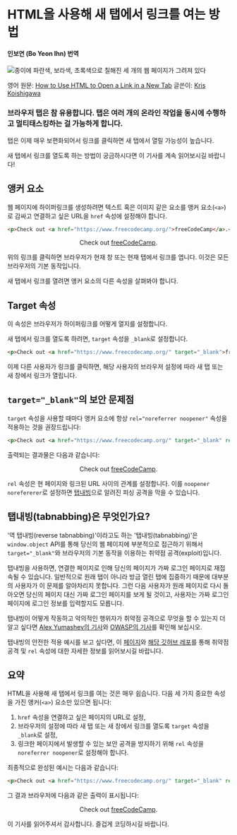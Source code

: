 #  HTML을 사용해 새 탭에서 링크를 여는 방법
#### 인보연 (Bo Yeon Ihn) 번역

![종이에 파란색, 보라색, 초록색으로 칠해진 세 개의 웹 페이지가 그려져 있다](https://cdn-media-2.freecodecamp.org/w1280/5f9c98dd740569d1a4ca1c7d.jpg)

영어 원문: [How to Use HTML to Open a Link in a New Tab](https://www.freecodecamp.org/news/how-to-use-html-to-open-link-in-new-tab/)
글쓴이: [Kris Koishigawa](https://www.freecodecamp.org/news/author/kris/)



### 브라우저 탭은 참 유용합니다. 탭은 여러 개의 온라인 작업을 동시에 수행하고 멀티태스킹하는 걸 가능하게 합니다. 

탭은 이제 매우 보편화되어서 링크를 클릭하면 새 탭에서 열릴 가능성이 높습니다.    

새 탭에서 링크를 열도록 하는 방법이 궁금하시다면 이 기사를 계속 읽어보시길 바랍니다!    

## <a> 앵커 요소 

웹 페이지에 하이퍼링크를 생성하려면 텍스트 혹은 이미지 같은 요소를 앵커 요소(`<a>`)로 감싸고 연결하고 싶은 URL을 `href` 속성에 설정해야 합니다.    




```html
<p>Check out <a href="https://www.freecodecamp.org/">freeCodeCamp</a>.</p>
```

<p align="center">
    Check out <a href="https://www.freecodecamp.org/">freeCodeCamp</a>.
</p>


위의 링크를 클릭하면 브라우저가 현재 창 또는 현재 탭에서 링크를 엽니다. 이것은 모든 브라우저의 기본 동작입니다.    

새 탭에서 링크를 열려면 앵커 요소의 다른 속성을 살펴봐야 합니다.   


## Target 속성 
이 속성은 브라우저가 하이퍼링크를 어떻게 열지를 설정합니다.    

새 탭에서 링크를 열도록 하려면, `target` 속성을 `_blank`로 설정합니다.   

```html
<p>Check out <a href="https://www.freecodecamp.org/" target="_blank">freeCodeCamp</a>.</p>
```

이제 다른 사용자가 링크를 클릭하면, 해당 사용자의 브라우저 설정에 따라 새 탭 또는 새 창에서 링크가 열립니다.    


## `target="_blank"`의 보안 문제점     

`target` 속성을 사용할 때마다 앵커 요소에 항상 `rel="noreferrer noopener"` 속성을 적용하는 것을 권장드립니다: 


```html
<p>Check out <a href="https://www.freecodecamp.org/" target="_blank" rel="noopener noreferrer">freeCodeCamp</a>.</p>
```


출력되는 결과물은 다음과 같습니다: 

<p align="center">
    Check out <a href="https://www.freecodecamp.org/" target="_blank" rel="noopener noreferrer">freeCodeCamp</a>.
</p>



`rel` 속성은 현 페이지와 링크된 URL 사이의 관계를 설정합니다. 이를 `noopener norefererer`로 설정하면 [탭내빙](https://en.wikipedia.org/wiki/Tabnabbing)으로 알려진 피싱 공격을 막을 수 있습니다.   


## 탭내빙(tabnabbing)은 무엇인가요? 

'역 탭내빙(reverse tabnabbing)'이라고도 하는 '탭내빙(tabnabbing)'은 `window.object` API를 통해 당신의 웹 페이지에 부분적으로 접근하기 위해서 `target="_blank"`와 브라우저의 기본 동작을 이용하는 취약점 공격(exploit)입니다.

탭내빙을 사용하면, 연결한 페이지로 인해 당신의 페이지가 가짜 로그인 페이지로 재접속될 수 있습니다. 일반적으로 원래 탭이 아니라 방금 열린 탭에 집중하기 때문에 대부분의 사용자가 이 문제를 알아차리지 못합니다. 그런 다음 사용자가 원래 페이지로 다시 돌아오면 당신의 페이지 대신 가짜 로그인 페이지를 보게 될 것이고, 사용자는 가짜 로그인 페이지에 로그인 정보를 입력할지도 모릅니다.

탭내빙이 어떻게 작동하고 악의적인 행위자가 취약점 공격으로 무엇을 할 수 있는지 더 알고 싶다면 [Alex Yumashev의 기사](https://www.jitbit.com/alexblog/256-targetblank---the-most-underestimated-vulnerability-ever/)와 [OWASP의 기사](https://owasp.org/www-community/attacks/Reverse_Tabnabbing)를 확인해 보십시오.

탭내빙의 안전한 적용 예시를 보고 싶다면, 이 [페이지](https://mathiasbynens.github.io/rel-noopener/)와 [해당 깃허브 레포](https://github.com/mathiasbynens/rel-noopener)를 통해 취약점 공격 및 `rel` 속성에 대한 자세한 정보를 읽어보시길 바랍니다. 

## 요약 
HTML을 사용해 새 탭에서 링크를 여는 것은 매우 쉽습니다. 다음 세 가지 중요한 속성을 가진 앵커(`<a>`) 요소만 있으면 됩니다:

1. `href` 속성을 연결하고 싶은 페이지의 URL로 설정,
2. 브라우저의 설정에 따라 새 탭 또는 새 창에서 링크를 열도록 `target` 속성을 `_blank`로 설정,
3. 링크한 페이지에서 발생할 수 있는 보안 공격을 방지하기 위해 `rel` 속성을 `noreferrer noopener`로 설정해야 합니다. 


최종적으로 완성된 예시는 다음과 같습니다: 

```html
<p>Check out <a href="https://www.freecodecamp.org/" target="_blank" rel="noopener noreferrer">freeCodeCamp</a>.</p>
```

그 결과 브라우저에 다음과 같은 출력이 표시됩니다: 

<p align="center">
    Check out <a href="https://www.freecodecamp.org/" target="_blank" rel="noopener noreferrer">freeCodeCamp</a>.
</p>

이 기사를 읽어주셔서 감사합니다. 즐겁게 코딩하시길 바랍니다.

